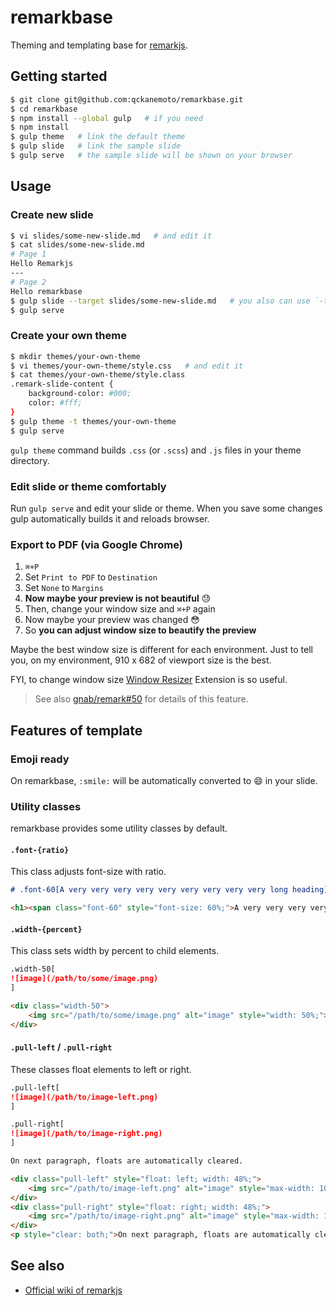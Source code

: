 # remarkbase

Theming and templating base for [remarkjs](https://github.com/gnab/remark).

## Getting started

```bash
$ git clone git@github.com:qckanemoto/remarkbase.git
$ cd remarkbase
$ npm install --global gulp   # if you need
$ npm install
$ gulp theme   # link the default theme
$ gulp slide   # link the sample slide
$ gulp serve   # the sample slide will be shown on your browser
```

## Usage

### Create new slide

```bash
$ vi slides/some-new-slide.md   # and edit it
$ cat slides/some-new-slide.md
# Page 1
Hello Remarkjs
---
# Page 2
Hello remarkbase
$ gulp slide --target slides/some-new-slide.md   # you also can use `-t` instead of `--target`
$ gulp serve
```

### Create your own theme

```bash
$ mkdir themes/your-own-theme
$ vi themes/your-own-theme/style.css   # and edit it
$ cat themes/your-own-theme/style.class
.remark-slide-content {
    background-color: #000;
    color: #fff;
}
$ gulp theme -t themes/your-own-theme
$ gulp serve
```

`gulp theme` command builds `.css` (or `.scss`) and `.js` files in your theme directory.

### Edit slide or theme comfortably

Run `gulp serve` and edit your slide or theme. When you save some changes gulp automatically builds it and reloads browser.

### Export to PDF (via Google Chrome)

1. `⌘+P`
2. Set `Print to PDF` to `Destination`
3. Set `None` to `Margins`
4. **Now maybe your preview is not beautiful** :sweat:
5. Then, change your window size and `⌘+P` again
6. Now maybe your preview was changed :flushed:
7. So **you can adjust window size to beautify the preview**

Maybe the best window size is different for each environment. Just to tell you, on my environment, 910 x 682 of viewport size is the best.

FYI, to change window size [Window Resizer](https://chrome.google.com/webstore/detail/window-resizer/kkelicaakdanhinjdeammmilcgefonfh) Extension is so useful.

> See also [gnab/remark#50](https://github.com/gnab/remark/issues/50) for details of this feature.

## Features of template

### Emoji ready

On remarkbase, `:smile:` will be automatically converted to :smile: in your slide.

### Utility classes

remarkbase provides some utility classes by default.

#### `.font-{ratio}`

This class adjusts font-size with ratio.

```markdown
# .font-60[A very very very very very very very very very long heading]
```
```html
<h1><span class="font-60" style="font-size: 60%;">A very very very very very very very very very long heading</span></h1>
```

#### `.width-{percent}`

This class sets width by percent to child elements.

```markdown
.width-50[
![image](/path/to/some/image.png)
]
```
```html
<div class="width-50">
    <img src="/path/to/some/image.png" alt="image" style="width: 50%;">
</div>
```

#### `.pull-left` / `.pull-right`

These classes float elements to left or right.

```markdown
.pull-left[
![image](/path/to/image-left.png)
]

.pull-right[
![image](/path/to/image-right.png)
]

On next paragraph, floats are automatically cleared.
```

```html
<div class="pull-left" style="float: left; width: 48%;">
    <img src="/path/to/image-left.png" alt="image" style="max-width: 100%;">
</div>
<div class="pull-right" style="float: right; width: 48%;">
    <img src="/path/to/image-right.png" alt="image" style="max-width: 100%;">
</div>
<p style="clear: both;">On next paragraph, floats are automatically cleared.</p>
```

## See also

* [Official wiki of remarkjs](https://github.com/gnab/remark/wiki)
